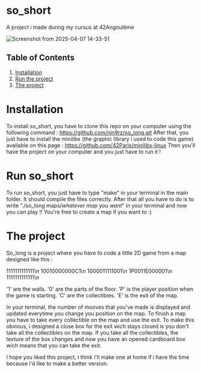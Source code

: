 # so_short

A project i made during my cursus at 42Angoulême

![Screenshot from 2025-04-07 14-33-51](https://github.com/user-attachments/assets/57256e75-7075-4c78-a281-59f1cd068232)

## Table of Contents
1. [Installation](#installation)
2. [Run the project](#runtheproject)
3. [The project](#theproject)


# Installation

To install so_short, you have to clone this repo on your computer using the following command : 
  https://github.com/nin9rz/so_long.git
After that, you just have to install the minilibx (the graphic library i used to code this game) available on this page :
  https://github.com/42Paris/minilibx-linux 
Then you'll have the project on your computer and you just have to run it !

# Run so_short

To run so_short, you just have to type "make" in your terminal in the main folder. It should compile the files correctly.
After that all you have to do is to write "./so_long maps/*whatever map you want*" in your terminal and now you can play !!
You're free to create a map if you want to :)

# The project

So_long is a project where you have to code a little 2D game from a map designed like this : 

1111111111111\n
10010000000C1\n
1000011111001\n
1P0011E000001\n
1111111111111\n

'1' are the walls.
'0' are the parts of the floor.
'P' is the player position when the game is starting.
'C' are the collectibles.
'E' is the exit of the map.

In your terminal, the number of mooves that you've made is displayed and updated everytime you change you position on the map.
To finish a map you have to take every collectible on the map and use the exit. 
To make this obvious, i designed a close box for the exit wich stays closed is you don't take all the collectibles on the map. 
If you take all the collectibles, the texture of the box changes and now you have an opened cardboard box wich means that you can take the exit.

I hope you liked this project, i think i'll make one at home if i have the time because i'd like to make a better version.
